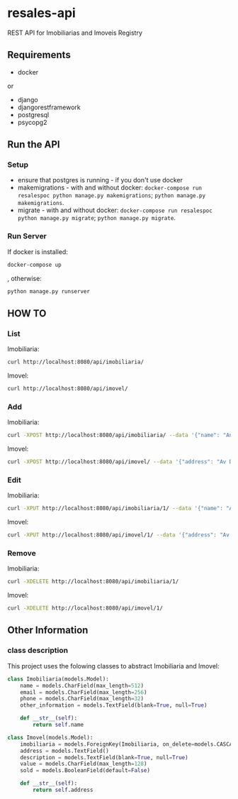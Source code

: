 # resales-api

REST API for Imobiliarias and Imoveis Registry

## Requirements
- docker

or

- django
- djangorestframework
- postgresql
- psycopg2

## Run the API

### Setup
- ensure that postgres is running - if you don't use docker
- makemigrations - with and without docker: `docker-compose run resalespoc python manage.py makemigrations`; `python manage.py makemigrations`.
- migrate - with and without docker: `docker-compose run resalespoc python manage.py migrate`; `python manage.py migrate`.

### Run Server
If docker is installed:

```bash
docker-compose up
```

, otherwise:

```bash
python manage.py runserver
```

## HOW TO

### List

Imobiliaria:

```bash
curl http://localhost:8080/api/imobiliaria/
```

Imovel:

```bash
curl http://localhost:8080/api/imovel/
```

### Add

Imobiliaria:

```bash
curl -XPOST http://localhost:8080/api/imobiliaria/ --data '{"name": "Antares", "email": "antares@email.com", "phone": "+55 11 1234-5678", "other_information": "colocar algo aqui"}' --header "Content-Type: application/json"
```

Imovel:

```bash
curl -XPOST http://localhost:8080/api/imovel/ --data '{"address": "Av Djalama Batista, N 803, Adrianópolis, Manaus - AM 69080-97", "description": "colocar algo aqui", "value": "350000", "sold": false, "imobiliaria": 1}' --header "Content-Type: application/json"
```

### Edit

Imobiliaria:

```bash
curl -XPUT http://localhost:8080/api/imobiliaria/1/ --data '{"name": "Antares", "email": "antares@email.com", "phone": "+55 11 1234-5679", "other_information": "update"}' --header "Content-Type: application/json"
```

Imovel:

```bash
curl -XPUT http://localhost:8080/api/imovel/1/ --data '{"address": "Av Djalama Batista, N 803, Adrianópolis, Manaus - AM 69080-97", "description": "update - vendida", "value": "350000", "sold": true, "imobiliaria": 1}' --header "Content-Type: application/json"
```

### Remove

Imobiliaria:

```bash
curl -XDELETE http://localhost:8080/api/imobiliaria/1/
```

Imovel:

```bash
curl -XDELETE http://localhost:8080/api/imovel/1/
```

## Other Information

### class description

This project uses the folowing classes to abstract Imobiliaria and Imovel:

```python
class Imobiliaria(models.Model):
    name = models.CharField(max_length=512)
    email = models.CharField(max_length=256)
    phone = models.CharField(max_length=32)
    other_information = models.TextField(blank=True, null=True)

    def __str__(self):
        return self.name
```

```python
class Imovel(models.Model):
    imobiliaria = models.ForeignKey(Imobiliaria, on_delete=models.CASCADE)
    address = models.TextField()
    description = models.TextField(blank=True, null=True)
    value = models.CharField(max_length=128)
    sold = models.BooleanField(default=False)

    def __str__(self):
        return self.address
```
